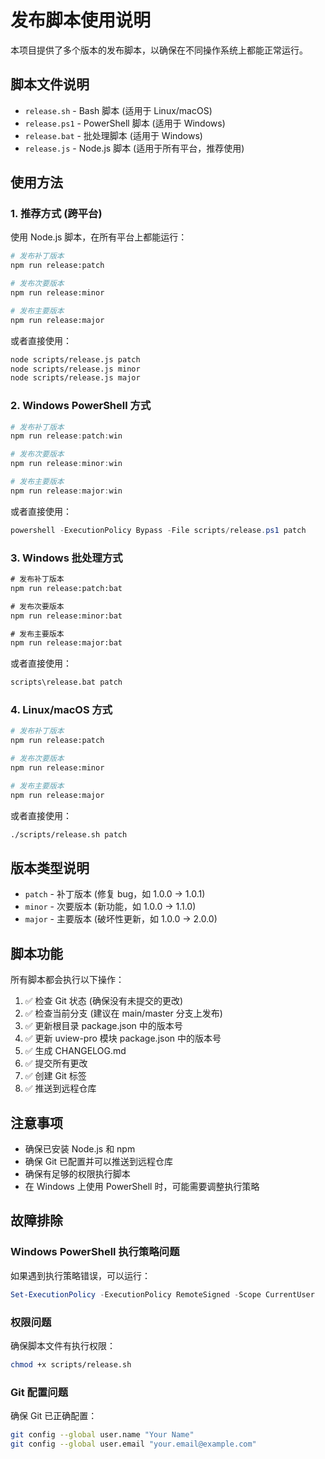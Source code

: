# 发布脚本使用说明

本项目提供了多个版本的发布脚本，以确保在不同操作系统上都能正常运行。

## 脚本文件说明

-   `release.sh` - Bash 脚本 (适用于 Linux/macOS)
-   `release.ps1` - PowerShell 脚本 (适用于 Windows)
-   `release.bat` - 批处理脚本 (适用于 Windows)
-   `release.js` - Node.js 脚本 (适用于所有平台，推荐使用)

## 使用方法

### 1. 推荐方式 (跨平台)

使用 Node.js 脚本，在所有平台上都能运行：

```bash
# 发布补丁版本
npm run release:patch

# 发布次要版本
npm run release:minor

# 发布主要版本
npm run release:major
```

或者直接使用：

```bash
node scripts/release.js patch
node scripts/release.js minor
node scripts/release.js major
```

### 2. Windows PowerShell 方式

```powershell
# 发布补丁版本
npm run release:patch:win

# 发布次要版本
npm run release:minor:win

# 发布主要版本
npm run release:major:win
```

或者直接使用：

```powershell
powershell -ExecutionPolicy Bypass -File scripts/release.ps1 patch
```

### 3. Windows 批处理方式

```cmd
# 发布补丁版本
npm run release:patch:bat

# 发布次要版本
npm run release:minor:bat

# 发布主要版本
npm run release:major:bat
```

或者直接使用：

```cmd
scripts\release.bat patch
```

### 4. Linux/macOS 方式

```bash
# 发布补丁版本
npm run release:patch

# 发布次要版本
npm run release:minor

# 发布主要版本
npm run release:major
```

或者直接使用：

```bash
./scripts/release.sh patch
```

## 版本类型说明

-   `patch` - 补丁版本 (修复 bug，如 1.0.0 → 1.0.1)
-   `minor` - 次要版本 (新功能，如 1.0.0 → 1.1.0)
-   `major` - 主要版本 (破坏性更新，如 1.0.0 → 2.0.0)

## 脚本功能

所有脚本都会执行以下操作：

1. ✅ 检查 Git 状态 (确保没有未提交的更改)
2. ✅ 检查当前分支 (建议在 main/master 分支上发布)
3. ✅ 更新根目录 package.json 中的版本号
4. ✅ 更新 uview-pro 模块 package.json 中的版本号
5. ✅ 生成 CHANGELOG.md
6. ✅ 提交所有更改
7. ✅ 创建 Git 标签
8. ✅ 推送到远程仓库

## 注意事项

-   确保已安装 Node.js 和 npm
-   确保 Git 已配置并可以推送到远程仓库
-   确保有足够的权限执行脚本
-   在 Windows 上使用 PowerShell 时，可能需要调整执行策略

## 故障排除

### Windows PowerShell 执行策略问题

如果遇到执行策略错误，可以运行：

```powershell
Set-ExecutionPolicy -ExecutionPolicy RemoteSigned -Scope CurrentUser
```

### 权限问题

确保脚本文件有执行权限：

```bash
chmod +x scripts/release.sh
```

### Git 配置问题

确保 Git 已正确配置：

```bash
git config --global user.name "Your Name"
git config --global user.email "your.email@example.com"
```

